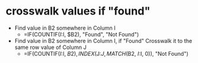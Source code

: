 # crosswalk values if "found"
* Find value in B2 somewhere in Column I
  * =IF(COUNTIF($I:$I, $B2), "Found", "Not Found")
* Find value in B2 somewhere in Column I, if "Found" Crosswalk it to the same row value of Column J
  * =IF(COUNTIF($I:$I, $B2), INDEX($J:$J, MATCH($B2, $I:$I, 0)), "Not Found")
